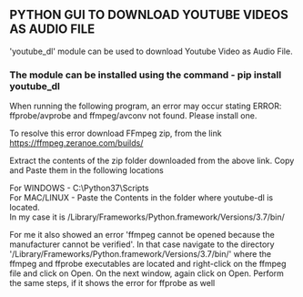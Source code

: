## PYTHON GUI TO DOWNLOAD YOUTUBE VIDEOS AS AUDIO FILE

'youtube_dl' module can be used to download Youtube Video as Audio File.

### The module can be installed using the command - pip install youtube_dl

When running the following program, an error may occur stating ERROR: ffprobe/avprobe and ffmpeg/avconv not found. Please install one.

To resolve this error download FFmpeg zip, from the link https://ffmpeg.zeranoe.com/builds/

Extract the contents of the zip folder downloaded from the above link. Copy and Paste them in the following locations

For WINDOWS - C:\Python37\Scripts <br>
For MAC/LINUX - Paste the Contents in the folder where youtube-dl is located.<br>
In my case it is /Library/Frameworks/Python.framework/Versions/3.7/bin/

For me it also showed an error 'ffmpeg cannot be opened because the manufacturer cannot be verified'. In that case navigate to the directory '/Library/Frameworks/Python.framework/Versions/3.7/bin/' where the ffmpeg and ffprobe executables are located and right-click on the ffmpeg file and click on Open. On the next window, again click on Open. Perform the same steps, if it shows the error for ffprobe as well
